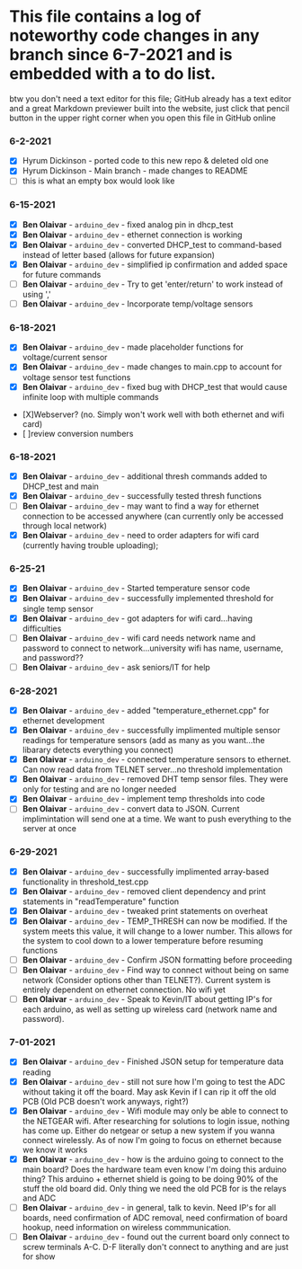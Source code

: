 # This file contains a log of noteworthy code changes in any branch since 6-7-2021 and is embedded with a to do list.
btw you don't need a text editor for this file; GitHub already has a text editor and a great Markdown previewer built into the website,
just click that pencil button in the upper right corner when you open this file in GitHub online

### 6-2-2021
- [X] Hyrum Dickinson - ported code to this new repo & deleted old one
- [X] Hyrum Dickinson - Main branch - made changes to README
- [ ] this is what an empty box would look like

### 6-15-2021
- [X] **Ben Olaivar** - `arduino_dev` - fixed analog pin in dhcp_test
- [X] **Ben Olaivar** - `arduino_dev` - ethernet connection is working
- [X] **Ben Olaivar** - `arduino_dev` - converted DHCP_test to command-based instead of letter based (allows for future expansion)
- [X] **Ben Olaivar** - `arduino_dev` - simplified ip confirmation and added space for future commands
- [ ] **Ben Olaivar** - `arduino_dev` - Try to get 'enter/return' to work instead of using ','
- [ ] **Ben Olaivar** - `arduino_dev` - Incorporate temp/voltage sensors

### 6-18-2021
- [X] **Ben Olaivar** - `arduino_dev` - made placeholder functions for voltage/current sensor
- [X] **Ben Olaivar** - `arduino_dev` - made changes to main.cpp to account for voltage sensor test functions
- [X] **Ben Olaivar** - `arduino_dev` - fixed bug with DHCP_test that would cause infinite loop with multiple commands
- [X]Webserver? (no. Simply won't work well with both ethernet and wifi card)
- [ ]review conversion numbers

### 6-18-2021
- [X] **Ben Olaivar** - `arduino_dev` - additional thresh commands added to DHCP_test and main
- [X] **Ben Olaivar** - `arduino_dev` - successfully tested thresh functions
- [ ] **Ben Olaivar** - `arduino_dev` - may want to find a way for ethernet connection to be accessed anywhere (can currently only be accessed through local network)
- [X] **Ben Olaivar** - `arduino_dev` - need to order adapters for wifi card (currently having trouble uploading);

### 6-25-21
- [X] **Ben Olaivar** - `arduino_dev` - Started temperature sensor code
- [X] **Ben Olaivar** - `arduino_dev` - successfully implemented threshold for single temp sensor
- [X] **Ben Olaivar** - `arduino_dev` - got adapters for wifi card...having difficulties
- [ ] **Ben Olaivar** - `arduino_dev` - wifi card needs network name and password to connect to network...university wifi has name, username, and password??
- [ ] **Ben Olaivar** - `arduino_dev` - ask seniors/IT for help

### 6-28-2021
- [X] **Ben Olaivar** - `arduino_dev` - added "temperature_ethernet.cpp" for ethernet development
- [X] **Ben Olaivar** - `arduino_dev` - successfully implimented multiple sensor readings for temperature sensors (add as many as you want...the libarary detects everything you connect)
- [X] **Ben Olaivar** - `arduino_dev` - connected temperature sensors to ethernet. Can now read data from TELNET server...no threshold implementation
- [X] **Ben Olaivar** - `arduino_dev` - removed DHT temp sensor files. They were only for testing and are no longer needed
- [X] **Ben Olaivar** - `arduino_dev` - implement temp thresholds into code
- [ ] **Ben Olaivar** - `arduino_dev` - convert data to JSON. Current implimintation will send one at a time. We want to push everything to the server at once

### 6-29-2021
- [X] **Ben Olaivar** - `arduino_dev` - successfully implimented array-based functionality in threshold_test.cpp
- [X] **Ben Olaivar** - `arduino_dev` - removed client dependency and print statements in "readTemperature" function
- [X] **Ben Olaivar** - `arduino_dev` - tweaked print statements on overheat
- [X] **Ben Olaivar** - `arduino_dev` - TEMP_THRESH can now be modified. If the system meets this value, it will change to a lower number. This allows for the system to cool down to a lower temperature before resuming functions
- [ ] **Ben Olaivar** - `arduino_dev` - Confirm JSON formatting before proceeding
- [ ] **Ben Olaivar** - `arduino_dev` - Find way to connect without being on same network (Consider options other than TELNET?). Current system is entirely dependent on ethernet connection. No wifi yet
- [ ] **Ben Olaivar** - `arduino_dev` - Speak to Kevin/IT about getting IP's for each arduino, as well as setting up wireless card (network name and password).

### 7-01-2021
- [X] **Ben Olaivar** - `arduino_dev` - Finished JSON setup for temperature data reading
- [X] **Ben Olaivar** - `arduino_dev` - still not sure how I'm going to test the ADC without taking it off the board. May ask Kevin if I can rip it off the old PCB (Old PCB doesn't work anyways, right?)
- [X] **Ben Olaivar** - `arduino_dev` - Wifi module may only be able to connect to the NETGEAR wifi. After researching for solutions to login issue, nothing has come up. Either do netgear or setup a new system if you wanna connect wirelessly. As of now I'm going to focus on ethernet because we know it works
- [X] **Ben Olaivar** - `arduino_dev` - how is the arduino going to connect to the main board? Does the hardware team even know I'm doing this arduino thing? This arduino + ethernet shield is going to be doing 90% of the stuff the old board did. Only thing we need the old PCB for is the relays and ADC
- [ ] **Ben Olaivar** - `arduino_dev` - in general, talk to kevin. Need IP's for all boards, need confirmation of ADC removal, need confirmation of board hookup, need information on wireless commmunication. 
- [ ] **Ben Olaivar** - `arduino_dev` - found out the current board only connect to screw terminals A-C. D-F literally don't connect to anything and are just for show 